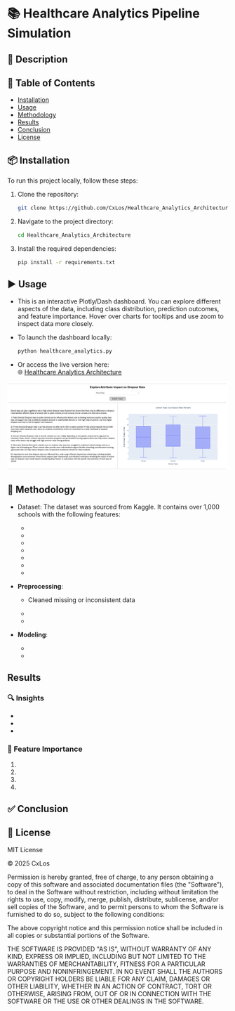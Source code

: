 # 📚 Healthcare Analytics Pipeline Simulation

## 📝 Description



## 📂 Table of Contents

- [Installation](#installation)
- [Usage](#usage)
- [Methodology](#methodology)
- [Results](#results)
- [Conclusion](#conclusion)
- [License](#license)

## 📦 Installation

To run this project locally, follow these steps:

1. Clone the repository:
    ```bash
    git clone https://github.com/CxLos/Healthcare_Analytics_Architecture
    ```
2. Navigate to the project directory:
    ```bash
    cd Healthcare_Analytics_Architecture
    ```
3. Install the required dependencies:
    ```bash
    pip install -r requirements.txt
    ```

## ▶️ Usage

- This is an interactive Plotly/Dash dashboard. You can explore different aspects of the data, including class distribution, prediction outcomes, and feature importance. Hover over charts for tooltips and use zoom to inspect data more closely.

- To launch the dashboard locally:
    ```bash
    python healthcare_analytics.py
    ```

- Or access the live version here:  
  🌐 [Healthcare Analytics Architecture]()

![Preview](./screenshots/224521.png)

## 🧪 Methodology

- Dataset: The dataset was sourced from Kaggle. It contains over 1,000 schools with the following features:

    - 

    - 

    - 

    - 

    - 

    - 

    - 

- **Preprocessing**:

    - Cleaned missing or inconsistent data

    - 

    - 

- **Modeling**:

    - 

    - 

## Results


### 🔍 Insights

- 

- 

-

### 🌟 Feature Importance

1. 

2. 

3. 

4. 

## ✅ Conclusion



## 📄 License

MIT License

© 2025 CxLos

Permission is hereby granted, free of charge, to any person obtaining a copy
of this software and associated documentation files (the "Software"), to deal
in the Software without restriction, including without limitation the rights
to use, copy, modify, merge, publish, distribute, sublicense, and/or sell
copies of the Software, and to permit persons to whom the Software is
furnished to do so, subject to the following conditions:

The above copyright notice and this permission notice shall be included in all
copies or substantial portions of the Software.

THE SOFTWARE IS PROVIDED "AS IS", WITHOUT WARRANTY OF ANY KIND, EXPRESS OR
IMPLIED, INCLUDING BUT NOT LIMITED TO THE WARRANTIES OF MERCHANTABILITY,
FITNESS FOR A PARTICULAR PURPOSE AND NONINFRINGEMENT. IN NO EVENT SHALL THE
AUTHORS OR COPYRIGHT HOLDERS BE LIABLE FOR ANY CLAIM, DAMAGES OR OTHER
LIABILITY, WHETHER IN AN ACTION OF CONTRACT, TORT OR OTHERWISE, ARISING FROM,
OUT OF OR IN CONNECTION WITH THE SOFTWARE OR THE USE OR OTHER DEALINGS IN THE
SOFTWARE.